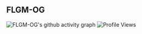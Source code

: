 ## FLGM-OG

![FLGM-OG's github activity graph](https://github-readme-activity-graph.vercel.app/graph?username=FLGM-OG&theme=react-dark&hide_border=true)
![Profile Views](https://komarev.com/ghpvc/?username=FLGM-OG&color=blue)

